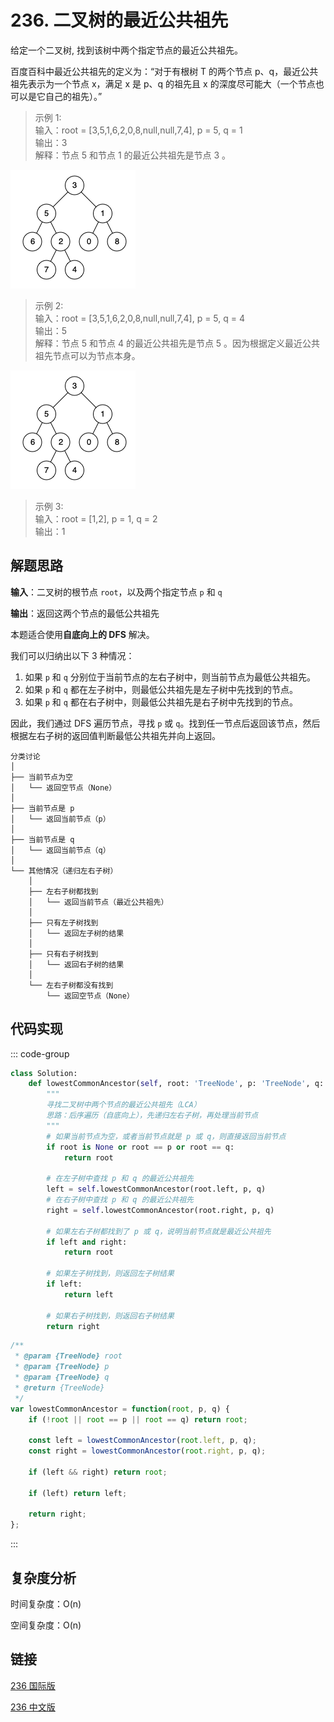 # 236. 二叉树的最近公共祖先 <Badge type="warning" text="Medium" />

给定一个二叉树, 找到该树中两个指定节点的最近公共祖先。

百度百科中最近公共祖先的定义为：“对于有根树 T 的两个节点 p、q，最近公共祖先表示为一个节点 x，满足 x 是 p、q 的祖先且 x 的深度尽可能大（一个节点也可以是它自己的祖先）。”

>示例 1:   
输入：root = [3,5,1,6,2,0,8,null,null,7,4], p = 5, q = 1    
输出：3    
解释：节点 5 和节点 1 的最近公共祖先是节点 3 。

![236-1](./assets/236-1.png)

>示例 2:  
输入：root = [3,5,1,6,2,0,8,null,null,7,4], p = 5, q = 4   
输出：5   
解释：节点 5 和节点 4 的最近公共祖先是节点 5 。因为根据定义最近公共祖先节点可以为节点本身。

![236-2](./assets/236-2.png)

>示例 3:  
输入：root = [1,2], p = 1, q = 2   
输出：1

## 解题思路

**输入**：二叉树的根节点 `root`，以及两个指定节点 `p` 和 `q`

**输出**：返回这两个节点的最低公共祖先

本题适合使用**自底向上的 DFS** 解决。

我们可以归纳出以下 3 种情况：
1. 如果 `p` 和 `q` 分别位于当前节点的左右子树中，则当前节点为最低公共祖先。
2. 如果 `p` 和 `q` 都在左子树中，则最低公共祖先是左子树中先找到的节点。
3. 如果 `p` 和 `q` 都在右子树中，则最低公共祖先是右子树中先找到的节点。

因此，我们通过 DFS 遍历节点，寻找 `p` 或 `q`。找到任一节点后返回该节点，然后根据左右子树的返回值判断最低公共祖先并向上返回。

```
分类讨论
│
├── 当前节点为空
│   └── 返回空节点（None）
│
├── 当前节点是 p
│   └── 返回当前节点（p）
│
├── 当前节点是 q
│   └── 返回当前节点（q）
│
└── 其他情况（递归左右子树）
    │
    ├── 左右子树都找到
    │   └── 返回当前节点（最近公共祖先）
    │
    ├── 只有左子树找到
    │   └── 返回左子树的结果
    │
    ├── 只有右子树找到
    │   └── 返回右子树的结果
    │
    └── 左右子树都没有找到
        └── 返回空节点（None）
```

## 代码实现

::: code-group

```python
class Solution:
    def lowestCommonAncestor(self, root: 'TreeNode', p: 'TreeNode', q: 'TreeNode') -> 'TreeNode':
        """
        寻找二叉树中两个节点的最近公共祖先（LCA）
        思路：后序遍历（自底向上），先递归左右子树，再处理当前节点
        """
        # 如果当前节点为空，或者当前节点就是 p 或 q，则直接返回当前节点
        if root is None or root == p or root == q:
            return root
        
        # 在左子树中查找 p 和 q 的最近公共祖先
        left = self.lowestCommonAncestor(root.left, p, q)
        # 在右子树中查找 p 和 q 的最近公共祖先
        right = self.lowestCommonAncestor(root.right, p, q)

        # 如果左右子树都找到了 p 或 q，说明当前节点就是最近公共祖先
        if left and right:
            return root
        
        # 如果左子树找到，则返回左子树结果
        if left:
            return left
        
        # 如果右子树找到，则返回右子树结果
        return right
```

```javascript
/**
 * @param {TreeNode} root
 * @param {TreeNode} p
 * @param {TreeNode} q
 * @return {TreeNode}
 */
var lowestCommonAncestor = function(root, p, q) {
    if (!root || root == p || root == q) return root;

    const left = lowestCommonAncestor(root.left, p, q);
    const right = lowestCommonAncestor(root.right, p, q);

    if (left && right) return root;

    if (left) return left;

    return right;
};
```

:::

## 复杂度分析

时间复杂度：O(n)

空间复杂度：O(n)

## 链接

[236 国际版](https://leetcode.com/problems/lowest-common-ancestor-of-a-binary-tree/description/)

[236 中文版](https://leetcode.cn/problems/lowest-common-ancestor-of-a-binary-tree/description/)
